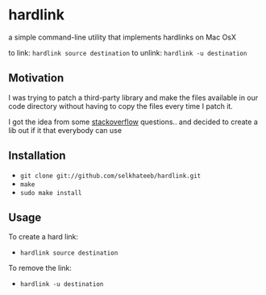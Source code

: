 # hardlink
a simple command-line utility that implements hardlinks on Mac OsX

to link: `hardlink source destination`
to unlink: `hardlink -u destination`

## Motivation
I was trying to patch a third-party library and make the files available in our
code directory without having to copy the files every time I patch it.

I got the idea from some [stackoverflow](http://stackoverflow.com/questions/80875/what-is-the-bash-command-to-create-a-hardlink-to-a-directory-in-os-x)
questions.. and decided to create a lib out if it that everybody can use

## Installation
- `git clone git://github.com/selkhateeb/hardlink.git`
- `make`
- `sudo make install`

## Usage
To create a hard link:
- `hardlink source destination`

To remove the link:
- `hardlink -u destination`

